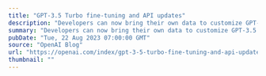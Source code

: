 ```yaml
---
title: "GPT-3.5 Turbo fine-tuning and API updates"
description: "Developers can now bring their own data to customize GPT-3.5 Turbo for their use cases."
summary: "Developers can now bring their own data to customize GPT-3.5 Turbo for their use cases."
pubDate: "Tue, 22 Aug 2023 07:00:00 GMT"
source: "OpenAI Blog"
url: "https://openai.com/index/gpt-3-5-turbo-fine-tuning-and-api-updates"
thumbnail: ""
---
```


